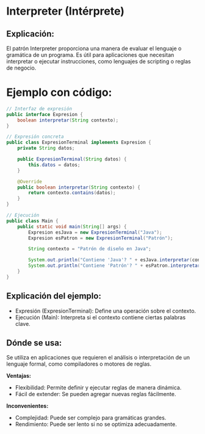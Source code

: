 # Interpreter (Intérprete)

## Explicación:

El patrón Interpreter proporciona una manera de evaluar el lenguaje o gramática de un programa. Es útil para aplicaciones que necesitan interpretar o ejecutar instrucciones, como lenguajes de scripting o reglas de negocio.

# Ejemplo con código:

```java
// Interfaz de expresión
public interface Expresion {
    boolean interpretar(String contexto);
}

// Expresión concreta
public class ExpresionTerminal implements Expresion {
    private String datos;

    public ExpresionTerminal(String datos) {
        this.datos = datos;
    }

    @Override
    public boolean interpretar(String contexto) {
        return contexto.contains(datos);
    }
}

// Ejecución
public class Main {
    public static void main(String[] args) {
        Expresion esJava = new ExpresionTerminal("Java");
        Expresion esPatron = new ExpresionTerminal("Patrón");

        String contexto = "Patrón de diseño en Java";

        System.out.println("Contiene 'Java'? " + esJava.interpretar(contexto)); // true
        System.out.println("Contiene 'Patrón'? " + esPatron.interpretar(contexto)); // true
    }
}
```

## Explicación del ejemplo:

- Expresión (ExpresionTerminal): Define una operación sobre el contexto.
- Ejecución (Main): Interpreta si el contexto contiene ciertas palabras clave.

## Dónde se usa:

Se utiliza en aplicaciones que requieren el análisis o interpretación de un lenguaje formal, como compiladores o motores de reglas.

**Ventajas:**

- Flexibilidad: Permite definir y ejecutar reglas de manera dinámica.
- Fácil de extender: Se pueden agregar nuevas reglas fácilmente.

**Inconvenientes:**

- Complejidad: Puede ser complejo para gramáticas grandes.
- Rendimiento: Puede ser lento si no se optimiza adecuadamente.